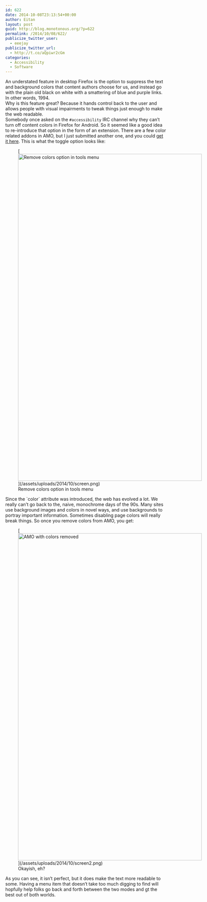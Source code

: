 ```yaml
---
id: 622
date: 2014-10-08T23:13:54+00:00
author: Eitan
layout: post
guid: http://blog.monotonous.org/?p=622
permalink: /2014/10/08/622/
publicize_twitter_user:
  - eeejay
publicize_twitter_url:
  - http://t.co/aQpiwr2cGm
categories:
  - Accessibility
  - Software
---
```

An understated feature in desktop Firefox is the option to suppress the text and background colors that content authors choose for us, and instead go with the plain old black on white with a smattering of blue and purple links. In other words, 1994.  
Why is this feature great? Because it hands control back to the user and allows people with visual impairments to tweak things just enough to make the web readable.  
Somebody once asked on the `#accessibility` IRC channel why they can&#8217;t turn off content colors in Firefox for Android. So it seemed like a good idea to re-introduce that option in the form of an extension. There are a few color related addons in AMO, but I just submitted another one, and you could [get it here](https://addons.mozilla.org/en-US/android/addon/remove-document-colors/ "Remove Document Colors Addon"). This is what the toggle option looks like:  
<figure id="attachment_623" style="width: 576px" class="wp-caption aligncenter">[<img class="size-large wp-image-623" src="{{ "/assets/uploads/2014/10/screen.png?w=576" | relative_url }}" alt="Remove colors option in tools menu" width="576" height="1024" srcset="{{ "/assets/uploads/2014/10/screen.png" | relative_url }} 720w, {{ "/assets/uploads/2014/10/screen-169x300.png" | relative_url }} 169w, {{ "/assets/uploads/2014/10/screen-576x1024.png" | relative_url }} 576w" sizes="(max-width: 576px) 100vw, 576px" />](/assets/uploads/2014/10/screen.png)<figcaption class="wp-caption-text">Remove colors option in tools menu</figcaption></figure>  
Since the `color` attribute was introduced, the web has evolved a lot. We really can&#8217;t go back to the, naive, monochrome days of the 90s. Many sites use background images and colors in novel ways, and use backgrounds to portray important information. Sometimes disabling page colors will really break things. So once you remove colors from AMO, you get:  
<figure id="attachment_624" style="width: 576px" class="wp-caption aligncenter">[<img class="size-large wp-image-624" src="{{ "/assets/uploads/2014/10/screen2.png?w=576" | relative_url }}" alt="AMO with colors removed" width="576" height="1024" srcset="{{ "/assets/uploads/2014/10/screen2.png" | relative_url }} 720w, {{ "/assets/uploads/2014/10/screen2-169x300.png" | relative_url }} 169w, {{ "/assets/uploads/2014/10/screen2-576x1024.png" | relative_url }} 576w" sizes="(max-width: 576px) 100vw, 576px" />](/assets/uploads/2014/10/screen2.png)<figcaption class="wp-caption-text">Okayish, eh?</figcaption></figure>  
As you can see, it isn&#8217;t perfect, but it does make the text more readable to some. Having a menu item that doesn&#8217;t take too much digging to find will hopfully help folks go back and forth between the two modes and gt the best out of both worlds.